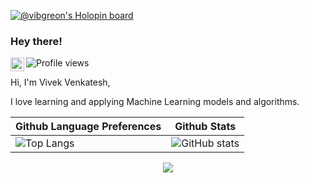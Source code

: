 [![@vibgreon's Holopin board](https://holopin.io/api/user/board?user=vibgreon)](https://holopin.io/@vibgreon)
<!--
**vibgreon/vibgreon** is a ✨ _special_ ✨ repository because its `README.md` (this file) appears on your GitHub profile.

Here are some ideas to get you started:

- 🔭 I’m currently working on ...
- 🌱 I’m currently learning ...
- 👯 I’m looking to collaborate on ...
- 🤔 I’m looking for help with ...
- 💬 Ask me about ...
- 📫 How to reach me: ...
- 😄 Pronouns: ...
- ⚡ Fun fact: ...
-->

### Hey there!

<a href="https://www.linkedin.com/in/vibgreon/">
  <img align="left" alt="Vivek's LinkedIN" width="22px" src="https://raw.githubusercontent.com/peterthehan/peterthehan/master/assets/linkedin.svg" />
</a>

![Profile views](https://visitor-badge.glitch.me/badge?page_id=vibgreon.vibgreon)


Hi, I'm Vivek Venkatesh, 

I love learning and applying Machine Learning models and algorithms.


<!--
**languages and tools:**  


<code><img height="20" src="https://raw.githubusercontent.com/github/explore/80688e429a7d4ef2fca1e82350fe8e3517d3494d/topics/python/python.png"></code>
<code><img height="20" src="https://raw.githubusercontent.com/github/explore/80688e429a7d4ef2fca1e82350fe8e3517d3494d/topics/git/git.png"></code>
-->




| Github Language Preferences | Github Stats |
|--------------|---------------|
|![Top Langs](https://github-readme-stats.vercel.app/api/top-langs/?username=vibgreon&show_icons=true&theme=dark) | ![GitHub stats](https://github-readme-stats.vercel.app/api?username=vibgreon&show_icons=true&theme=dark)  |

<p align="center">
<img src="https://komarev.com/ghpvc/?color=0969da&style=flat-square&username=vibgreon" />
</p>
